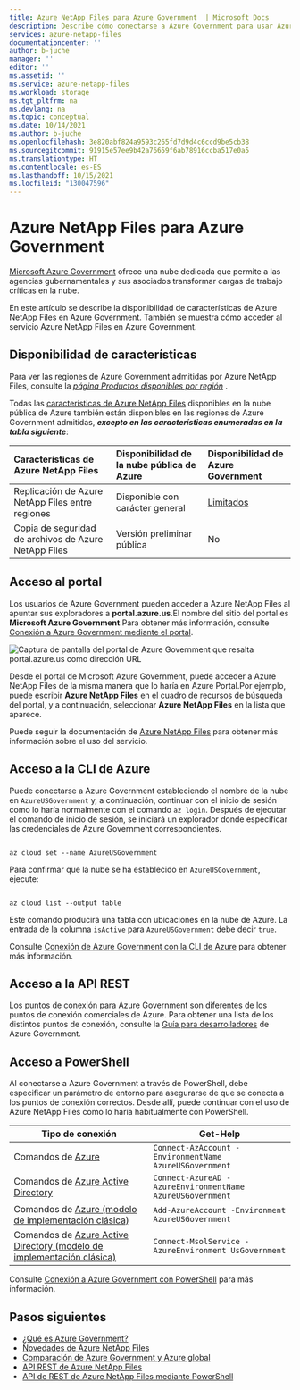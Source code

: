 ```yaml
---
title: Azure NetApp Files para Azure Government  | Microsoft Docs
description: Describe cómo conectarse a Azure Government para usar Azure NetApp Files y la disponibilidad de características de Azure NetApp Files en Azure Government.
services: azure-netapp-files
documentationcenter: ''
author: b-juche
manager: ''
editor: ''
ms.assetid: ''
ms.service: azure-netapp-files
ms.workload: storage
ms.tgt_pltfrm: na
ms.devlang: na
ms.topic: conceptual
ms.date: 10/14/2021
ms.author: b-juche
ms.openlocfilehash: 3e820abf824a9593c265fd7d9d4c6ccd9be5cb38
ms.sourcegitcommit: 91915e57ee9b42a76659f6ab78916ccba517e0a5
ms.translationtype: HT
ms.contentlocale: es-ES
ms.lasthandoff: 10/15/2021
ms.locfileid: "130047596"
---
```

# <a name="azure-netapp-files-for-azure-government"></a>Azure NetApp Files para Azure Government 

[Microsoft Azure Government](../azure-government/documentation-government-welcome.md) ofrece una nube dedicada que permite a las agencias gubernamentales y sus asociados transformar cargas de trabajo críticas en la nube.  

En este artículo se describe la disponibilidad de características de Azure NetApp Files en Azure Government. También se muestra cómo acceder al servicio Azure NetApp Files en Azure Government.

## <a name="feature-availability"></a>Disponibilidad de características

Para ver las regiones de Azure Government admitidas por Azure NetApp Files, consulte la *[página Productos disponibles por región](https://azure.microsoft.com/global-infrastructure/services/?products=netapp&regions=usgov-non-regional,us-dod-central,us-dod-east,usgov-arizona,usgov-texas,usgov-virginia)* .  

Todas las [características de Azure NetApp Files](whats-new.md) disponibles en la nube pública de Azure también están disponibles en las regiones de Azure Government admitidas, ***excepto en las características enumeradas en la tabla siguiente***: 

| Características de Azure NetApp Files | Disponibilidad de la nube pública de Azure |  Disponibilidad de Azure Government |
|:--- |:--- |:--- |
| Replicación de Azure NetApp Files entre regiones | Disponible con carácter general | [Limitados](cross-region-replication-introduction.md#supported-region-pairs) |
| Copia de seguridad de archivos de Azure NetApp Files | Versión preliminar pública | No |

## <a name="portal-access"></a>Acceso al portal

Los usuarios de Azure Government pueden acceder a Azure NetApp Files al apuntar sus exploradores a **portal.azure.us**.El nombre del sitio del portal es **Microsoft Azure Government**.Para obtener más información, consulte [Conexión a Azure Government mediante el portal](../azure-government/documentation-government-get-started-connect-with-portal.md).   

![Captura de pantalla del portal de Azure Government que resalta portal.azure.us como dirección URL](../media/azure-netapp-files/azure-government.jpg)

Desde el portal de Microsoft Azure Government, puede acceder a Azure NetApp Files de la misma manera que lo haría en Azure Portal.Por ejemplo, puede escribir **Azure NetApp Files** en el cuadro de recursos de búsqueda del portal, y a continuación, seleccionar **Azure NetApp Files** en la lista que aparece.  

Puede seguir la documentación de [Azure NetApp Files](/azure/azure-netapp-files/) para obtener más información sobre el uso del servicio.

## <a name="azure-cli-access"></a>Acceso a la CLI de Azure

Puede conectarse a Azure Government estableciendo el nombre de la nube en `AzureUSGovernment` y, a continuación, continuar con el inicio de sesión como lo haría normalmente con el comando `az login`. Después de ejecutar el comando de inicio de sesión, se iniciará un explorador donde especificar las credenciales de Azure Government correspondientes.  

```azurecli 

az cloud set --name AzureUSGovernment 

``` 

Para confirmar que la nube se ha establecido en `AzureUSGovernment`, ejecute: 

```azurecli 

az cloud list --output table 

``` 

Este comando producirá una tabla con ubicaciones en la nube de Azure. La entrada de la columna `isActive` para `AzureUSGovernment` debe decir `true`.  

Consulte [Conexión de Azure Government con la CLI de Azure](../azure-government/documentation-government-get-started-connect-with-cli.md) para obtener más información.

## <a name="rest-api-access"></a>Acceso a la API REST

Los puntos de conexión para Azure Government son diferentes de los puntos de conexión comerciales de Azure. Para obtener una lista de los distintos puntos de conexión, consulte la [Guía para desarrolladores](../azure-government/compare-azure-government-global-azure.md#guidance-for-developers) de Azure Government.

## <a name="powershell-access"></a>Acceso a PowerShell

Al conectarse a Azure Government a través de PowerShell, debe especificar un parámetro de entorno para asegurarse de que se conecta a los puntos de conexión correctos. Desde allí, puede continuar con el uso de Azure NetApp Files como lo haría habitualmente con PowerShell. 

| Tipo de conexión | Get-Help | 
| --- | --- | 
| Comandos de [Azure](/powershell/module/az.accounts/Connect-AzAccount) |`Connect-AzAccount -EnvironmentName AzureUSGovernment` | 
| Comandos de [Azure Active Directory](/powershell/module/azuread/connect-azuread) |`Connect-AzureAD -AzureEnvironmentName AzureUSGovernment` | 
| Comandos de [Azure (modelo de implementación clásica)](/powershell/module/servicemanagement/azure.service/add-azureaccount) |`Add-AzureAccount -Environment AzureUSGovernment` | 
| Comandos de [Azure Active Directory (modelo de implementación clásica)](/previous-versions/azure/jj151815(v=azure.100)) |`Connect-MsolService -AzureEnvironment UsGovernment` | 

Consulte [Conexión a Azure Government con PowerShell](../azure-government/documentation-government-get-started-connect-with-ps.md) para más información.

## <a name="next-steps"></a>Pasos siguientes
* [¿Qué es Azure Government?](../azure-government/documentation-government-welcome.md)
* [Novedades de Azure NetApp Files](whats-new.md)
* [Comparación de Azure Government y Azure global](../azure-government/compare-azure-government-global-azure.md)
* [API REST de Azure NetApp Files](azure-netapp-files-develop-with-rest-api.md)
* [API de REST de Azure NetApp Files mediante PowerShell](develop-rest-api-powershell.md)
